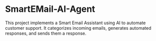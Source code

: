 # SmartEMail-AI-Agent
This project implements a Smart Email Assistant using AI to automate customer support. It categorizes incoming emails, generates automated responses, and sends them a response.
